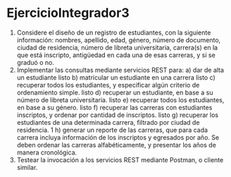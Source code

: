 # EjercicioIntegrador3

1) Considere el diseño de un registro de estudiantes, con la siguiente información: nombres,
   apellido, edad, género, número de documento, ciudad de residencia, número de libreta
   universitaria, carrera(s) en la que está inscripto, antigüedad en cada una de esas carreras, y
   si se graduó o no.
2) Implementar las consultas mediante servicios REST para:
   a) dar de alta un estudiante listo
   b) matricular un estudiante en una carrera listo
   c) recuperar todos los estudiantes, y especificar algún criterio de ordenamiento simple. listo
   d) recuperar un estudiante, en base a su número de libreta universitaria. listo
   e) recuperar todos los estudiantes, en base a su género. listo
   f) recuperar las carreras con estudiantes inscriptos, y ordenar por cantidad de inscriptos. listo
   g) recuperar los estudiantes de una determinada carrera, filtrado por ciudad de residencia.
   1
   h) generar un reporte de las carreras, que para cada carrera incluya información de los
   inscriptos y egresados por año. Se deben ordenar las carreras alfabéticamente, y
   presentar los años de manera cronológica.
3) Testear la invocación a los servicios REST mediante Postman, o cliente similar.